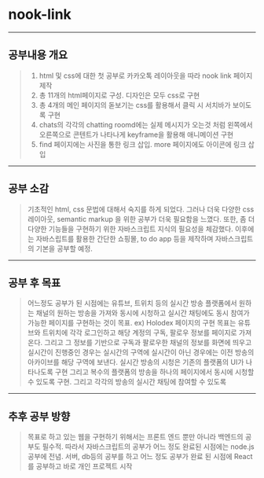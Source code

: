 # nook-link

---

## 공부내용 개요

> 1. html 및 css에 대한 첫 공부로 카카오톡 레이아웃을 따라 nook link 페이지 제작
> 2. 총 11개의 html페이지로 구성. 디자인은 모두 css로 구현
> 3. 총 4개의 메인 페이지의 돋보기는 css를 활용해서 클릭 시 서치바가 보이도록 구현
> 4. chats의 각각의 chatting roomd에는 실제 메시지가 오는것 처럼 왼쪽에서 오른쪽으로 콘텐트가 나타나게
>    keyframe을 활용해 애니메이션 구현
> 5. find 페이지에는 사진을 통한 링크 삽입. more 페이지에도 아이콘에 링크 삽입

---

## 공부 소감

> 기초적인 html, css 문법에 대해서 숙지를 하게 되었다. 그러나 더욱 다양한 css 레이아웃, semantic markup 을 위한
> 공부가 더욱 필요함을 느꼈다. 또한, 좀 더 다양한 기능들을 구현하기 위한 자바스크립트 지식의 필요성을 체감했다.
> 이후에는 자바스립트를 활용한 간단한 쇼핑몰, to do app 등을 제작하며 자바스크립트의 기본을 공부할 예정.

---

## 공부 후 목표

> 어느정도 공부가 된 시점에는 유튜브, 트위치 등의 실시간 방송 플랫폼에서 원하는 채널의 원하는 방송을 가져와
> 동시에 시청하고 실시간 채팅에도 동시 참여가 가능한 페이지를 구현하는 것이 목표. ex) Holodex
> 페이지의 구현 목표는 유튜브와 트위치에 각각 로그인하고 해당 계정의 구독, 팔로우 정보를 페이지로 가져온다.
> 그리고 그 정보를 기반으로 구독과 팔로우한 채널의 정보를 화면에 띄우고 실시간이 진행중인 경우는 실시간의 구역에
> 실시간이 아닌 경우에는 이전 방송의 아카이브를 해당 구역에 보낸다. 실시간 방송의 시청은 기존의 플랫폼의 UI가 나타나도록 구현
> 그리고 복수의 플랫폼의 방송을 하나의 페이지에서 동시에 시청할 수 있도록 구현. 그리고 각각의 방송의 실시간 채팅에 참여할 수 있도록

---

## 추후 공부 방향

> 목표로 하고 있는 웹을 구현하기 위해서는 프론트 엔드 뿐만 아니라 백엔드의 공부도 필수적. 따라서 자바스크립트의 공부가 어느 정도 완료된
> 시점에는 node.js 공부에 전념. 서버, db등의 공부를 하고 어느 정도 공부가 완료 된 시점에 React를 공부하고 바로 개인 프로젝트 시작

